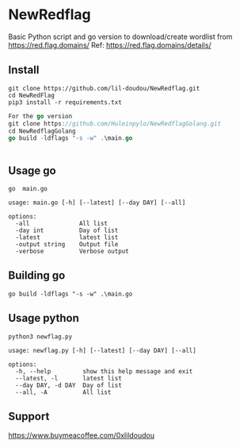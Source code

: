 # NewRedflag
Basic Python script and go version to download/create wordlist from https://red.flag.domains/
Ref: https://red.flag.domains/details/ 
## Install
```python3
git clone https://github.com/lil-doudou/NewRedflag.git
cd NewRedFlag
pip3 install -r requirements.txt
```
``` Go version
For the go version
git clone https://github.com/Huleinpylo/NewRedflagGolang.git
cd NewRedflagGolang
go build -ldflags "-s -w" .\main.go
 
```
## Usage go
```
go  main.go
```
```
usage: main.go [-h] [--latest] [--day DAY] [--all]

options:
  -all              All list
  -day int          Day of list
  -latest           latest list
  -output string    Output file
  -verbose          Verbose output
```
## Building go
``` For compiling go 
go build -ldflags "-s -w" .\main.go
```

## Usage python
```
python3 newflag.py
```


```
usage: newflag.py [-h] [--latest] [--day DAY] [--all]

options:
  -h, --help         show this help message and exit
  --latest, -l       latest list
  --day DAY, -d DAY  Day of list
  --all, -A          All list
```




## Support
https://www.buymeacoffee.com/0xlildoudou
